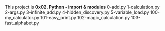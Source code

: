 This project is **0x02. Python - import & modules**
0-add.py
1-calculation.py
2-args.py
3-infinite_add.py
4-hidden_discovery.py
5-variable_load.py
100-my_calculator.py
101-easy_print.py
102-magic_calculation.py
103-fast_alphabet.py